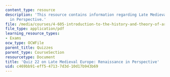 ```yaml
---
content_type: resource
description: 'This resource contains information regarding Late Medieval Europe: Renaissance
  in Perspective.'
file: /media/courses/4-605-introduction-to-the-history-and-theory-of-architecture-spring-2012/c469bb91eff547137d3d10d17b943b69_MIT4_605S12_quiz22.pdf
file_type: application/pdf
learning_resource_types:
- Exams
ocw_type: OCWFile
parent_title: Quizzes
parent_type: CourseSection
resourcetype: Document
title: 'Quiz 22 on Late Medieval Europe: Renaissance in Perspective'
uid: c469bb91-eff5-4713-7d3d-10d17b943b69
---
```

